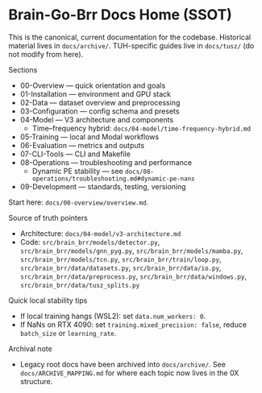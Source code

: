 # Brain-Go-Brr Docs Home (SSOT)

This is the canonical, current documentation for the codebase. Historical material lives in `docs/archive/`. TUH-specific guides live in `docs/tusz/` (do not modify from here).

Sections

- 00-Overview — quick orientation and goals
- 01-Installation — environment and GPU stack
- 02-Data — dataset overview and preprocessing
- 03-Configuration — config schema and presets
- 04-Model — V3 architecture and components
  - Time–frequency hybrid: `docs/04-model/time-frequency-hybrid.md`
- 05-Training — local and Modal workflows
- 06-Evaluation — metrics and outputs
- 07-CLI-Tools — CLI and Makefile
- 08-Operations — troubleshooting and performance
  - Dynamic PE stability — see `docs/08-operations/troubleshooting.md#dynamic-pe-nans`
- 09-Development — standards, testing, versioning

Start here: `docs/00-overview/overview.md`.

Source of truth pointers

- Architecture: `docs/04-model/v3-architecture.md`
- Code: `src/brain_brr/models/detector.py`, `src/brain_brr/models/gnn_pyg.py`, `src/brain_brr/models/mamba.py`, `src/brain_brr/models/tcn.py`, `src/brain_brr/train/loop.py`, `src/brain_brr/data/datasets.py`, `src/brain_brr/data/io.py`, `src/brain_brr/data/preprocess.py`, `src/brain_brr/data/windows.py`, `src/brain_brr/data/tusz_splits.py`

Quick local stability tips

- If local training hangs (WSL2): set `data.num_workers: 0`.
- If NaNs on RTX 4090: set `training.mixed_precision: false`, reduce `batch_size` or `learning_rate`.

Archival note

- Legacy root docs have been archived into `docs/archive/`. See `docs/ARCHIVE_MAPPING.md` for where each topic now lives in the 0X structure.
